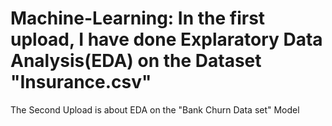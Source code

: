 # Machine-Learning: In the first upload, I have done Explaratory Data Analysis(EDA) on the Dataset "Insurance.csv"
The Second Upload is about EDA on the "Bank Churn Data set" Model
